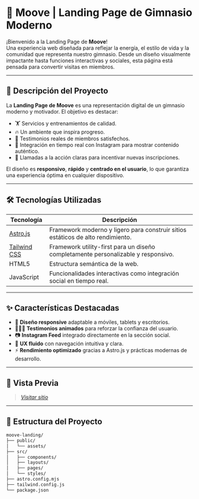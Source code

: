 # 💪 Moove | Landing Page de Gimnasio Moderno

¡Bienvenido a la Landing Page de **Moove**!  
Una experiencia web diseñada para reflejar la energía, el estilo de vida y la comunidad que representa nuestro gimnasio. Desde un diseño visualmente impactante hasta funciones interactivas y sociales, esta página está pensada para convertir visitas en miembros.

---

## 🚀 Descripción del Proyecto

La **Landing Page de Moove** es una representación digital de un gimnasio moderno y motivador. El objetivo es destacar:

- 🏋️ Servicios y entrenamientos de calidad.
- 🔥 Un ambiente que inspira progreso.
- 🌟 Testimonios reales de miembros satisfechos.
- 📸 Integración en tiempo real con Instagram para mostrar contenido auténtico.
- 🎯 Llamadas a la acción claras para incentivar nuevas inscripciones.

El diseño es **responsivo**, **rápido** y **centrado en el usuario**, lo que garantiza una experiencia óptima en cualquier dispositivo.

---

## 🛠️ Tecnologías Utilizadas

| Tecnología     | Descripción                                                                 |
|----------------|-----------------------------------------------------------------------------|
| [Astro.js](https://astro.build)      | Framework moderno y ligero para construir sitios estáticos de alto rendimiento. |
| [Tailwind CSS](https://tailwindcss.com) | Framework utility-first para un diseño completamente personalizable y responsivo. |
| HTML5          | Estructura semántica de la web.                                             |
| JavaScript     | Funcionalidades interactivas como integración social en tiempo real.        |

---

## ✨ Características Destacadas

- 📱 **Diseño responsive** adaptable a móviles, tablets y escritorios.
- 🧑‍🤝‍🧑 **Testimonios animados** para reforzar la confianza del usuario.
- 📷 **Instagram Feed** integrado directamente en la sección social.
- 🧭 **UX fluido** con navegación intuitiva y clara.
- ⚡ **Rendimiento optimizado** gracias a Astro.js y prácticas modernas de desarrollo.

---

## 📸 Vista Previa

> [_Visitar sitio_](https://moovetandil.com/)

---

## 📁 Estructura del Proyecto

```bash
moove-landing/
├── public/
│   └── assets/
├── src/
│   ├── components/
│   ├── layouts/
│   ├── pages/
│   └── styles/
├── astro.config.mjs
├── tailwind.config.js
└── package.json
